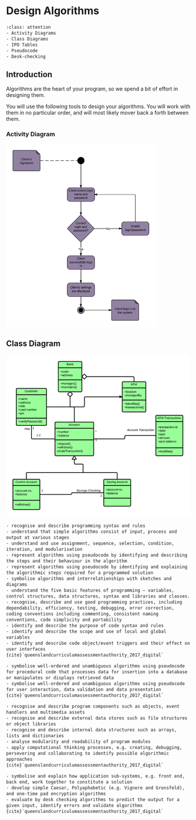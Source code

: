 # Design Algorithms

```{admonition} Tools used:
:class: attention
- Activity Diagrams
- Class Diagrams
- IPO Tables
- Pseudocode
- Desk-checking
```
## Introduction

Algorithms are the heart of your program, so we spend a bit of effort in designing them.

You will use the following tools to design your algorithms. You will work with them in no particular order, and will most likely mover back a forth between them.

### Activity Diagram
![activity diagram](./assets/activity.png)

## Class Diagram
![class diagram](./assets/class_diagram.png)


```{admonition} Unit 1 subject matter covered:
- recognise and describe programming syntax and rules
- understand that simple algorithms consist of input, process and output at various stages
- understand and use assignment, sequence, selection, condition, iteration, and modularisation
- represent algorithms using pseudocode by identifying and describing the steps and their behaviour in the algorithm
- represent algorithms using pseudocode by identifying and explaining the algorithmic steps required for a programmed solution
- symbolise algorithms and interrelationships with sketches and diagrams
- understand the five basic features of programming – variables, control structures, data structures, syntax and libraries and classes.
- recognise, describe and use good programming practices, including dependability, efficiency, testing, debugging, error correction, coding conventions including commenting, consistent naming conventions, code simplicity and portability
- identify and describe the purpose of code syntax and rules
- identify and describe the scope and use of local and global variables
- identify and describe code object/event triggers and their effect on user interfaces
{cite}`queenslandcurriculumassessmentauthority_2017_digital`
```

```{admonition} Unit 2 subject matter covered:
- symbolise well-ordered and unambiguous algorithms using pseudocode for procedural code that processes data for insertion into a database or manipulates or displays retrieved data
- symbolise well-ordered and unambiguous algorithms using pseudocode for user interaction, data validation and data presentation
{cite}`queenslandcurriculumassessmentauthority_2017_digital`
```

```{admonition} Unit 3 subject matter covered:
- recognise and describe program components such as objects, event handlers and multimedia assets 
- recognise and describe external data stores such as file structures or object libraries
- recognise and describe internal data structures such as arrays, lists and dictionaries
- analyse modularity and readability of program modules
- apply computational thinking processes, e.g. creating, debugging, persevering and collaborating to identify possible algorithmic approaches
{cite}`queenslandcurriculumassessmentauthority_2017_digital`
```

```{admonition} Unit 4 subject matter covered:
- symbolise and explain how application sub-systems, e.g. front end, back end, work together to constitute a solution
- develop simple Caesar, Polyaphabetic (e.g. Vignere and Gronsfeld), and one-time pad encryption algorithms
- evaluate by desk checking algorithms to predict the output for a given input, identify errors and validate algorithms
{cite}`queenslandcurriculumassessmentauthority_2017_digital`
```